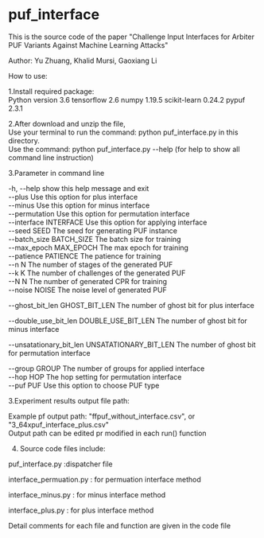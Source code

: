 # puf_interface

This is the source code of the paper "Challenge Input Interfaces for Arbiter PUF Variants Against Machine Learning Attacks"

Author: Yu Zhuang, Khalid Mursi, Gaoxiang Li

How to use:

1.Install required package:   
        Python version 3.6
        tensorflow 2.6
        numpy 1.19.5
        scikit-learn 0.24.2
        pypuf 2.3.1
        
2.After download and unzip the file,    
  Use your terminal to run the command:   python puf_interface.py   in this directory.  
  Use the command:  python puf_interface.py --help (for help to show all command line instruction)  

3.Parameter in command line 
  
  -h, --help            show this help message and exit  
  --plus                Use this option for plus interface  
  --minus               Use this option for minus interface  
  --permutation         Use this option for permutation interface  
  --interface INTERFACE
                        Use this option for applying interface  
  --seed SEED           The seed for generating PUF instance  
  --batch_size BATCH_SIZE
                        The batch size for training  
  --max_epoch MAX_EPOCH
                        The max epoch for training  
  --patience PATIENCE   The patience for training  
  --n N                 The number of stages of the generated PUF  
  --k K                 The number of challenges of the generated PUF  
  --N N                 The number of generated CPR for training  
  --noise NOISE         The noise level of generated PUF  
  
  --ghost_bit_len GHOST_BIT_LEN
                        The number of ghost bit for plus interface  
                        
  --double_use_bit_len DOUBLE_USE_BIT_LEN
                        The number of ghost bit for minus interface  
                        
  --unsatationary_bit_len UNSATATIONARY_BIT_LEN
                        The number of ghost bit for permutation interface  
                        
  --group GROUP         The number of groups for applied interface  
  --hop HOP             The hop setting for permutation interface  
  --puf PUF             Use this option to choose PUF type  

3.Experiment results output file path:   

  Example pf output path: "ffpuf_without_interface.csv", or "3_64xpuf_interface_plus.csv"  
  Output path can be edited pr modified in each run() function             
             
4. Source code files include:  

  puf_interface.py :dispatcher file  

  interface_permuation.py  : for permuation interface method  

  interface_minus.py  : for minus interface method  

  interface_plus.py : for plus interface method  

  Detail comments for each file and function are given in the code file  


  
 
  
